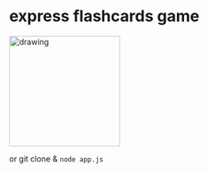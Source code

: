 # express flashcards game

[<img src="https://d1bkj0vwu8cp7q.cloudfront.net/player/63995-d1b904c8-c060-4d82-83e6-2515d29d0d9c.gif" alt="drawing" width="200"/>](https://express-basics-orebcrihgy.now.sh/ "view live")

or git clone & `node app.js`
